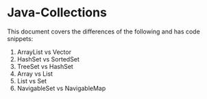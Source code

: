 # Java-Collections

This document covers the differences of the following and has code snippets:
1.	ArrayList vs Vector
2.	HashSet vs SortedSet	
3.	TreeSet vs HashSet
4.	Array vs List
5.	List vs Set
6.	NavigableSet vs NavigableMap


